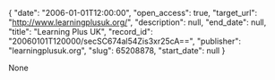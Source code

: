 {
  "date": "2006-01-01T12:00:00", 
  "open_access": true, 
  "target_url": "http://www.learningplusuk.org/", 
  "description": null, 
  "end_date": null, 
  "title": "Learning Plus UK", 
  "record_id": "20060101T120000/secSC674al54Zis3xr25cA==", 
  "publisher": "learningplusuk.org", 
  "slug": 65208878, 
  "start_date": null
}

None